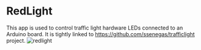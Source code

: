 # RedLight
This app is used to control traffic light hardware LEDs connected to an Arduino board. It is tightly linked to https://github.com/ssenegas/trafficlight project.
![redlight](https://github.com/ssenegas/RedLight/assets/9662172/2c3e506d-60dd-4aa7-a356-44ba7d960fd3)
